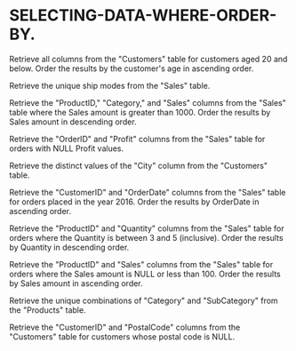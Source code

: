 # SELECTING-DATA-WHERE-ORDER-BY.

Retrieve all columns from the "Customers" table for customers aged 20 and below. Order the results by the customer's age in ascending order.

Retrieve the unique ship modes from the "Sales" table.

Retrieve the "ProductID," "Category," and "Sales" columns from the "Sales" table where the Sales amount is greater than 1000. Order the results by Sales amount in descending order.

Retrieve the "OrderID" and "Profit" columns from the "Sales" table for orders with NULL Profit values.

Retrieve the distinct values of the "City" column from the "Customers" table.

Retrieve the "CustomerID" and "OrderDate" columns from the "Sales" table for orders placed in the year 2016. Order the results by OrderDate in ascending order.

Retrieve the "ProductID" and "Quantity" columns from the "Sales" table for orders where the Quantity is between 3 and 5 (inclusive). Order the results by Quantity in descending order.

Retrieve the "ProductID" and "Sales" columns from the "Sales" table for orders where the Sales amount is NULL or less than 100. Order the results by Sales amount in ascending order.

Retrieve the unique combinations of "Category" and "SubCategory" from the "Products" table.

Retrieve the "CustomerID" and "PostalCode" columns from the "Customers" table for customers whose postal code is NULL.
